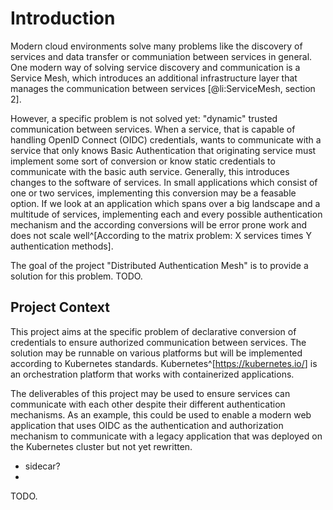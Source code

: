 # Introduction

Modern cloud environments solve many problems like the discovery of
services and data transfer or communiation between services
in general. One modern way of solving service discovery and communication
is a Service Mesh, which introduces an additional infrastructure
layer that manages the communication between services [@li:ServiceMesh, section 2].

However, a specific problem is not solved yet: "dynamic" trusted communication between
services. When a service, that is capable of handling OpenID Connect (OIDC)
credentials, wants to communicate with a service that only knows Basic Authentication
that originating service must implement some sort of conversion or know
static credentials to communicate with the basic auth service.
Generally, this introduces changes to the software of services. In small
applications which consist of one or two services, implementing this
conversion may be a feasable option. If we look at an application which
spans over a big landscape and a multitude of services, implementing each
and every possible authentication mechanism and the according conversions
will be error prone work and does not scale well^[According to the matrix problem:
X services times Y authentication methods].

The goal of the project "Distributed Authentication Mesh" is to provide a solution
for this problem. TODO.

## Project Context

This project aims at the specific problem of declarative conversion
of credentials to ensure authorized communication between services.
The solution may be runnable on various platforms but will be implemented
according to Kubernetes standards. Kubernetes^[<https://kubernetes.io/>] is an
orchestration platform that works with containerized applications.

The deliverables of this project may be used to ensure services can
communicate with each other despite their different authentication
mechanisms. As an example, this could be used to enable a modern
web application that uses OIDC as the authentication and authorization
mechanism to communicate with a legacy application that was deployed
on the Kubernetes cluster but not yet rewritten.

- sidecar?
-

TODO.
